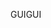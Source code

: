 <span data-ttu-id="3ee7a-101">GUI</span><span class="sxs-lookup"><span data-stu-id="3ee7a-101">GUI</span></span>